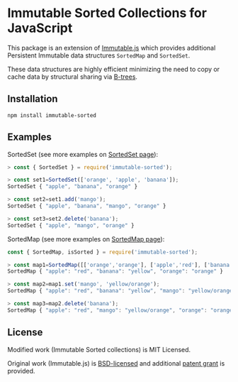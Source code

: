 Immutable Sorted Collections for JavaScript
===========================================

This package is an extension of [Immutable.js](https://facebook.github.io/immutable-js/) which provides
additional Persistent Immutable data structures `SortedMap` and `SortedSet`.

These data structures are highly efficient minimizing the need to copy or cache data
by structural sharing via [B-trees](https://en.wikipedia.org/wiki/B-tree).


Installation
------------

```shell
npm install immutable-sorted
```

Examples
--------

SortedSet (see more examples on [SortedSet page](https://applitopia.github.io/pages/immutable-sorted/docs/#/SortedSet)):
```js
> const { SortedSet } = require('immutable-sorted');

> const set1=SortedSet(['orange', 'apple', 'banana']);
SortedSet { "apple", "banana", "orange" }

> const set2=set1.add('mango');
SortedSet { "apple", "banana", "mango", "orange" }

> const set3=set2.delete('banana');
SortedSet { "apple", "mango", "orange" }
```

SortedMap (see more examples on [SortedMap page](https://applitopia.github.io/pages/immutable-sorted/docs/#/SortedMap)):
```js
const { SortedMap, isSorted } = require('immutable-sorted');

> const map1=SortedMap([['orange','orange'], ['apple','red'], ['banana','yellow']]);
SortedMap { "apple": "red", "banana": "yellow", "orange": "orange" }

> const map2=map1.set('mango', 'yellow/orange');
SortedMap { "apple": "red", "banana": "yellow", "mango": "yellow/orange", "orange": "orange" }

> const map3=map2.delete('banana');
SortedMap { "apple": "red", "mango": "yellow/orange", "orange": "orange" }
```

License
-------

Modified work (Immutable Sorted collections) is MIT Licensed.

Original work (Immutable.js) is [BSD-licensed](https://github.com/facebook/immutable-js/blob/master/LICENSE) and additional [patent grant](https://github.com/facebook/immutable-js/blob/master/PATENTS) is provided.
